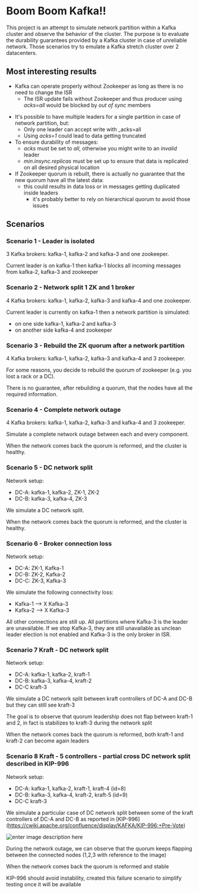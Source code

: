 # Boom Boom Kafka!! 

This project is an attempt to simulate network partition within a Kafka cluster and observe the behavior of the cluster.
The purpose is to evaluate the durability guarantees provided by a Kafka cluster in case of unreliable network.
Those scenarios try to emulate a Kafka stretch cluster over 2 datacenters.

## Most interesting results 

* Kafka can operate properly without Zookeeper as long as there is no need to change the ISR
  - The ISR update fails without Zookeeper and thus producer using _acks=all_ would be blocked by _out of sync_ members 
- It's possible to have multiple leaders for a single partition in case of network partition, but:
  - Only one leader can accept write with _acks=all
  - Using _acks=1_ could lead to data getting truncated
- To ensure durability of messages:
  - _acks_ must be set to _all_, otherwise you might write to an _invalid_ leader
  - _min.insync.replicas_ must be set up to ensure that data is replicated on all desired physical location
- If Zookeeper quorum is rebuilt, there is actually no guarantee that the new quorum have all the latest data:
  - this could results in data loss or in messages getting duplicated inside leaders 
	- it's probably better to rely on hierarchical quorum to avoid those issues

## Scenarios

### Scenario 1 - Leader is isolated

3 Kafka brokers: kafka-1, kafka-2 and kafka-3 and one zookeeper.
 
Current leader is on kafka-1 then kafka-1 blocks all incoming messages from kafka-2, kafka-3 and zookeeper

### Scenario 2 - Network split 1 ZK and 1 broker

4 Kafka brokers: kafka-1, kafka-2, kafka-3 and kafka-4 and one zookeeper.
 
Current leader is currently on kafka-1 then a network partition is simulated:
- on one side kafka-1, kafka-2 and kafka-3
- on another side kafka-4 and zookeeper 

### Scenario 3 - Rebuild the ZK quorum after a network partition

4 Kafka brokers: kafka-1, kafka-2, kafka-3 and kafka-4 and 3 zookeeper.
 
For some reasons, you decide to rebuild the quorum of zookeeper (e.g. you lost a rack or a DC).
 
There is no guarantee, after rebuilding a quorum, that the nodes have all the required information. 

### Scenario 4 - Complete network outage

4 Kafka brokers: kafka-1, kafka-2, kafka-3 and kafka-4 and 3 zookeeper.
 
Simulate a complete network outage between each and every component.

When the network comes back the quorum is reformed, and the cluster is healthy.

### Scenario 5 - DC network split

Network setup:
* DC-A: kafka-1, kafka-2, ZK-1, ZK-2
* DC-B: kafka-3, kafka-4, ZK-3
 
We simulate a DC network split.

When the network comes back the quorum is reformed, and the cluster is healthy.

### Scenario 6 - Broker connection loss

Network setup:
* DC-A: ZK-1, Kafka-1
* DC-B: ZK-2, Kafka-2
* DC-C: ZK-3, Kafka-3

We simulate the following connectivity loss:
* Kafka-1 --> X Kafka-3
* Kafka-2 --> X Kafka-3

All other connections are still up.
All partitions where Kafka-3 is the leader are unavailable.
If we stop Kafka-3, they are still unavailable as unclean leader election is not enabled and Kafka-3 is the only broker in ISR.


### Scenario 7 Kraft - DC network split

Network setup:
* DC-A: kafka-1, kafka-2, kraft-1
* DC-B: kafka-3, kafka-4, kraft-2
* DC-C kraft-3

We simulate a DC network split between kraft controllers of DC-A and DC-B but they can still see kraft-3

The goal is to observe that quorum leadership does not flap between kraft-1 and 2, in fact is stabilizes to kraft-3 during the network split

When the network comes back the quorum is reformed, both kraft-1 and kraft-2 can become again leaders

### Scenario 8 Kraft - 5 controllers - partial cross DC network split described in KIP-996

Network setup:
* DC-A: kafka-1, kafka-2, kraft-1, kraft-4 (id=8)
* DC-B: kafka-3, kafka-4, kraft-2, kraft-5 (id=9)
* DC-C kraft-3

We simulate a particular case of DC network split between some of the kraft controllers of DC-A and DC-B as reported in [KIP-996]
(https://cwiki.apache.org/confluence/display/KAFKA/KIP-996:+Pre-Vote) 

![enter image description here](https://decentralizedthoughts.github.io/uploads/RAFT%201.jpg)

During the network outage, we can observe that the quorum keeps flapping between the connected nodes (1,2,3 with reference to the image)

When the network comes back the quorum is reformed and stable

KIP-996 should avoid instability, created this failure scenario to simplify testing once it will be available
